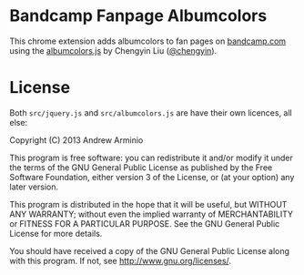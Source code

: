 Bandcamp Fanpage Albumcolors
============================

This chrome extension adds albumcolors to fan pages on [bandcamp.com][bandcamp] using the 
[albumcolors.js][albumcolors-repo] by Chengyin Liu ([@chengyin][chengyin]).

[bandcamp]: http://bandcamp.com
[albumcolors-repo]: https://github.com/chengyin/albumcolors
[chengyin]: https://github.com/chengyin

License
=======

Both `src/jquery.js` and `src/albumcolors.js` are have their own licences, all
else:

Copyright (C) 2013  Andrew Arminio

This program is free software: you can redistribute it and/or modify
it under the terms of the GNU General Public License as published by
the Free Software Foundation, either version 3 of the License, or
(at your option) any later version.

This program is distributed in the hope that it will be useful,
but WITHOUT ANY WARRANTY; without even the implied warranty of
MERCHANTABILITY or FITNESS FOR A PARTICULAR PURPOSE.  See the
GNU General Public License for more details.

You should have received a copy of the GNU General Public License
along with this program.  If not, see [<http://www.gnu.org/licenses/>][gpl].

[gpl]: http://www.gnu.org/licenses/
